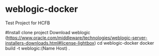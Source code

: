 # weblogic-docker

Test Project for HCFB 

#Install
clone project 
Download weblogic (https://www.oracle.com/middleware/technologies/weblogic-server-installers-downloads.html#license-lightbox)
cd weblogic-docker
docker build -t weblogic:(Name Host) . 
